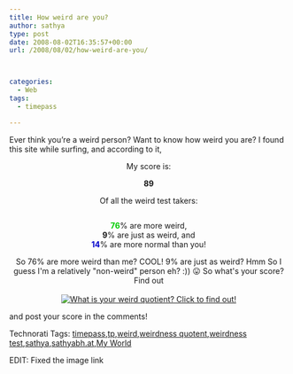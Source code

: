```yaml
---
title: How weird are you?
author: sathya
type: post
date: 2008-08-02T16:35:57+00:00
url: /2008/08/02/how-weird-are-you/



categories:
  - Web
tags:
  - timepass

---
```

Ever think you’re a weird person? Want to know how weird you are? I found this site while surfing, and according to it,

<p align="center">
  My score is:
</p>

<p align="center">
  <strong><span>89</span></strong>
</p>

<p align="center">
  Of all the weird test takers:
</p>

<p align="center">
  <img src="thetester/images/php/weird_bar.php?high=76&low=14" alt="" />
</p>

<p align="center">
  <strong><span style="color: #00cc00;">76</span></strong>% are more weird,<br /> <strong>9</strong>% are just as weird, and<br /> <strong><span style="color: #0000cc;">14</span></strong>% are more normal than you!
</p>

<p style="text-align: center;">
  So 76% are more weird than me? COOL! 9% are just as weird? Hmm So I guess I'm a relatively "non-weird" person eh? :)) 😛 So what's your score? Find out<br /> <a href="https://www.nerdtests.com/ft_weird.php?im"><br /> <img class="aligncenter" src="https://www.nerdtests.com/thetester/images/php/wq.php?val=5267" alt="What is your weird quotient? Click to find out!" /> </a>
</p>

and post your score in the comments!

<div id="scid:0767317B-992E-4b12-91E0-4F059A8CECA8:4f1da116-06bb-4a75-a6a4-02b79e92fa33" class="wlWriterSmartContent" style="padding-right: 0px; display: inline; padding-left: 0px; float: none; padding-bottom: 0px; margin: 0px; padding-top: 0px">
  Technorati Tags: <a rel="tag" href="https://technorati.com/tags/timepass">timepass</a>,<a rel="tag" href="https://technorati.com/tags/tp">tp</a>,<a rel="tag" href="https://technorati.com/tags/weird">weird</a>,<a rel="tag" href="https://technorati.com/tags/weirdness+quotent">weirdness quotent</a>,<a rel="tag" href="https://technorati.com/tags/weirdness+test">weirdness test</a>,<a rel="tag" href="https://technorati.com/tags/sathya">sathya</a>,<a rel="tag" href="https://technorati.com/tags/sathyabh.at">sathyabh.at</a>,<a rel="tag" href="https://technorati.com/tags/My+World">My World</a>
</div>

EDIT: Fixed the image link
